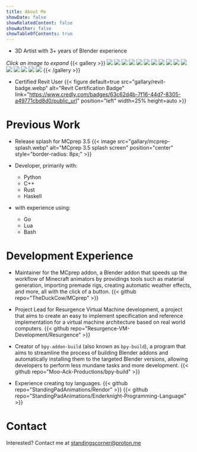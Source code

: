 ```yaml
---
title: About Me
showDate: false
showRelatedContent: false
showAuthor: false
showTable0fContents: true
---
```


- 3D Artist with 3+ years of Blender experience

*Click an image to expand*
{{< gallery >}}
  <img src="gallary/archviz1.webp"       class="grid-w50 md:grid-w33 xl:grid-w25" />
  <img src="gallary/archviz3.webp"       class="grid-w50 md:grid-w33 xl:grid-w25" />
  <img src="gallary/scifi-fire.webp"     class="grid-w50 md:grid-w33 xl:grid-w25" />
  <img src="gallary/birthday.webp"       class="grid-w50 md:grid-w33 xl:grid-w25" />
  <img src="gallary/desert-fight.webp"   class="grid-w50 md:grid-w33 xl:grid-w25" />
  <img src="gallary/archviz2.webp"       class="grid-w50 md:grid-w33 xl:grid-w25" />
  <img src="gallary/archviz2.webp"       class="grid-w50 md:grid-w33 xl:grid-w25" />
  <img src="gallary/forest.webp"         class="grid-w50 md:grid-w33 xl:grid-w25" />
  <img src="gallary/new-years.webp"      class="grid-w50 md:grid-w33 xl:grid-w25" />
  <img src="gallary/birthday-2.webp"     class="grid-w50 md:grid-w33 xl:grid-w25" />
  <img src="gallary/microdetailing.webp" class="grid-w50 md:grid-w33 xl:grid-w25" />
  <img src="gallary/bored-again.webp"    class="grid-w50 md:grid-w33 xl:grid-w25" />
  <img src="gallary/bedtime.webp"        class="grid-w50 md:grid-w33 xl:grid-w25" />
  <img src="gallary/some-practice.webp"  class="grid-w50 md:grid-w33 xl:grid-w25" />
  <img src="gallary/waters.webp"         class="grid-w50 md:grid-w33 xl:grid-w25" />
  <img src="gallary/holograms.webp"      class="grid-w50 md:grid-w33 xl:grid-w25" />
{{< /gallery >}}


- Certified Revit User
{{< figure default=true src="gallary/revit-badge.webp" alt="Revit Certification Badge" link="https://www.credly.com/badges/63c62d4b-7f16-44d7-8305-a49771cbd8d0/public_url" position="left" width=25% height=auto >}}

# Previous Work
- Release splash for MCprep 3.5
{{< image src="gallary/mcprep-splash.webp" alt="MCprep 3.5 splash screen" position="center" style="border-radius: 8px;" >}}

- Developer, primarily with:
    - Python
    - C++
    - Rust
    - Haskell
- with experience using:
    - Go
    - Lua
    - Bash

# Development Experience
- Maintainer for the MCprep addon, a Blender addon that speeds up the workflow of Minecraft animators by providings tools such as material generation, importing premade rigs, creating automatic weather effects, and more, all with the click of a button.
{{< github repo="TheDuckCow/MCprep" >}}

- Project Lead for Resurgence Virtual Machine development, a project that aims to create an easy to implement specification and reference implementation for a virtual machine architecture based on real world computers.
{{< github repo="Resurgence-VM-Development/Resurgence" >}}

- Creator of `bpy-addon-build` (also known as `bpy-build`), a program that aims to streamline the process of building Blender addons and automatically installing them to the targeted Blender versions, allowing developers to perform less mundane tasks and more development.
{{< github repo="Moo-Ack-Productions/bpy-build" >}}

- Experience creating toy languages.
{{< github repo="StandingPadAnimations/Rendor" >}}
{{< github repo="StandingPadAnimations/Enderknight-Programming-Language" >}}

# Contact
Interested? Contact me at [standingscorner@proton.me](mailto:standingscorner@proton.me)
